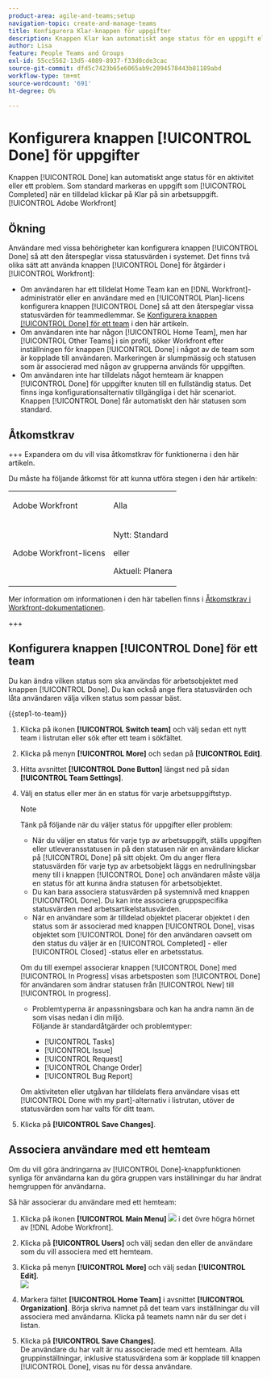 ```yaml
---
product-area: agile-and-teams;setup
navigation-topic: create-and-manage-teams
title: Konfigurera Klar-knappen för uppgifter
description: Knappen Klar kan automatiskt ange status för en uppgift eller ett problem. Som standard markeras en uppgift som Slutfört när en tilldelad klickar på Klar på sin arbetsuppgift.
author: Lisa
feature: People Teams and Groups
exl-id: 55cc5562-13d5-4089-8937-f33d0cde3cac
source-git-commit: dfd5c7423b65e6065ab9c2094578443b81189abd
workflow-type: tm+mt
source-wordcount: '691'
ht-degree: 0%

---
```


# Konfigurera knappen [!UICONTROL Done] för uppgifter

Knappen [!UICONTROL Done] kan automatiskt ange status för en aktivitet eller ett problem. Som standard markeras en uppgift som [!UICONTROL Completed] när en tilldelad klickar på Klar på sin arbetsuppgift.[!UICONTROL Adobe Workfront]

## Ökning

Användare med vissa behörigheter kan konfigurera knappen [!UICONTROL Done] så att den återspeglar vissa statusvärden i systemet. Det finns två olika sätt att använda knappen [!UICONTROL Done] för åtgärder i [!UICONTROL Workfront]:

* Om användaren har ett tilldelat Home Team kan en [!DNL Workfront]-administratör eller en användare med en [!UICONTROL Plan]-licens konfigurera knappen [!UICONTROL Done] så att den återspeglar vissa statusvärden för teammedlemmar. Se [Konfigurera knappen [!UICONTROL Done] för ett team](#configure-the-uicontrol-done-button-for-a-team) i den här artikeln.
* Om användaren inte har någon [!UICONTROL Home Team], men har [!UICONTROL Other Teams] i sin profil, söker Workfront efter inställningen för knappen [!UICONTROL Done] i något av de team som är kopplade till användaren. Markeringen är slumpmässig och statusen som är associerad med någon av grupperna används för uppgiften.
* Om användaren inte har tilldelats något hemteam är knappen [!UICONTROL Done] för uppgifter knuten till en fullständig status. Det finns inga konfigurationsalternativ tillgängliga i det här scenariot. Knappen [!UICONTROL Done] får automatiskt den här statusen som standard.

## Åtkomstkrav

+++ Expandera om du vill visa åtkomstkrav för funktionerna i den här artikeln.

Du måste ha följande åtkomst för att kunna utföra stegen i den här artikeln:

<table style="table-layout:auto"> 
 <col> 
 <col> 
 <tbody> 
  <tr data-mc-conditions=""> 
   <td role="rowheader"> <p>Adobe Workfront</p> </td> 
   <td>Alla</td> 
  </tr> 
  <tr> 
   <td role="rowheader">Adobe Workfront-licens</td> 
   <td>
   <p>Nytt: Standard</p>
   <p>eller</p>
   <p>Aktuell: Planera</p></td>
  </tr> 
 </tbody> 
</table>

Mer information om informationen i den här tabellen finns i [Åtkomstkrav i Workfront-dokumentationen](/help/quicksilver/administration-and-setup/add-users/access-levels-and-object-permissions/access-level-requirements-in-documentation.md).

+++

## Konfigurera knappen [!UICONTROL Done] för ett team

Du kan ändra vilken status som ska användas för arbetsobjektet med knappen [!UICONTROL Done]. Du kan också ange flera statusvärden och låta användaren välja vilken status som passar bäst.

{{step1-to-team}}

1. Klicka på ikonen **[!UICONTROL Switch team]** och välj sedan ett nytt team i listrutan eller sök efter ett team i sökfältet.
1. Klicka på menyn **[!UICONTROL More]** och sedan på **[!UICONTROL Edit]**.
1. Hitta avsnittet **[!UICONTROL Done Button]** längst ned på sidan **[!UICONTROL Team Settings]**.

1. Välj en status eller mer än en status för varje arbetsuppgiftstyp.

   >[!NOTE]
   >
   >Tänk på följande när du väljer status för uppgifter eller problem:
   >
   >* När du väljer en status för varje typ av arbetsuppgift, ställs uppgiften eller utleveransstatusen in på den statusen när en användare klickar på [!UICONTROL Done] på sitt objekt. Om du anger flera statusvärden för varje typ av arbetsobjekt läggs en nedrullningsbar meny till i knappen [!UICONTROL Done] och användaren måste välja en status för att kunna ändra statusen för arbetsobjektet.
   >* Du kan bara associera statusvärden på systemnivå med knappen [!UICONTROL Done]. Du kan inte associera gruppspecifika statusvärden med arbetsartikelstatusvärden.
   >* När en användare som är tilldelad objektet placerar objektet i den status som är associerad med knappen [!UICONTROL Done], visas objektet som [!UICONTROL Done] för den användaren oavsett om den status du väljer är en [!UICONTROL Completed] - eller [!UICONTROL Closed] -status eller en arbetsstatus.
   >   
   >   
   >  Om du till exempel associerar knappen [!UICONTROL Done] med [!UICONTROL In Progress] visas arbetsposten som [!UICONTROL Done] för användaren som ändrar statusen från [!UICONTROL New] till [!UICONTROL In progress].
   >   
   >* Problemtyperna är anpassningsbara och kan ha andra namn än de som visas nedan i din miljö.\
   >  Följande är standardåtgärder och problemtyper:
   >     
   >   * [!UICONTROL Tasks]
   >   * [!UICONTROL Issue]
   >   * [!UICONTROL Request]
   >   * [!UICONTROL Change Order]
   >   * [!UICONTROL Bug Report]

   Om aktiviteten eller utgåvan har tilldelats flera användare visas ett [!UICONTROL Done with my part]-alternativ i listrutan, utöver de statusvärden som har valts för ditt team.

1. Klicka på **[!UICONTROL Save Changes]**.

## Associera användare med ett hemteam

Om du vill göra ändringarna av [!UICONTROL Done]-knappfunktionen synliga för användarna kan du göra gruppen vars inställningar du har ändrat hemgruppen för användarna.

Så här associerar du användare med ett hemteam:

1. Klicka på ikonen **[!UICONTROL Main Menu]** ![](assets/main-menu-icon.png) i det övre högra hörnet av [!DNL Adobe Workfront].

1. Klicka på **[!UICONTROL Users]** och välj sedan den eller de användare som du vill associera med ett hemteam.
1. Klicka på menyn **[!UICONTROL More]** och välj sedan **[!UICONTROL Edit]**.\
   ![](assets/user-settings-nwe-350x291.png)

1. Markera fältet **[!UICONTROL Home Team]** i avsnittet **[!UICONTROL Organization]**. Börja skriva namnet på det team vars inställningar du vill associera med användarna. Klicka på teamets namn när du ser det i listan.

1. Klicka på **[!UICONTROL Save Changes]**.\
   De användare du har valt är nu associerade med ett hemteam.
Alla gruppinställningar, inklusive statusvärdena som är kopplade till knappen [!UICONTROL Done], visas nu för dessa användare.
